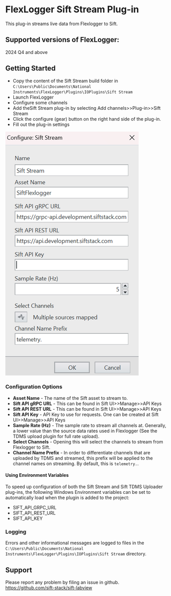 # FlexLogger Sift Stream Plug-in

This plug-in streams live data from Flexlogger to Sift.

## Supported versions of FlexLogger:

2024 Q4 and above

## Getting Started

- Copy the content of the Sift Stream build folder in `C:\Users\Public\Documents\National Instruments\FlexLogger\Plugins\IOPlugins\Sift Stream`
- Launch FlexLogger
- Configure some channels
- Add theSift Stream plug-in by selecting Add channels>>Plug-in>>Sift Stream
- Click the configure (gear) button on the right hand side of the plug-in.
- Fill out the plug-in settings

![Sift Stream Configuration](./sift_stream_configure.png)

### Configuration Options

- **Asset Name** - The name of the Sift asset to stream to.
- **Sift API gRPC URL** - This can be found in Sift UI>>Manage>>API Keys
- **Sift API REST URL** - This can be found in Sift UI>>Manage>>API Keys
- **Sift API Key** - API Key to use for requests. One can be created at Sift UI>>Manage>>API Keys
- **Sample Rate (Hz)** - The sample rate to stream all channels at. Generally, a lower value than the source data rates used in Flexlogger (See the TDMS upload plugin for full rate upload).
- **Select Channels** - Opening this will select the channels to stream from Flexlogger to Sift.
- **Channel Name Prefix** - In order to differentiate channels that are uploaded by TDMS and streamed, this prefix will be applied to the channel names on streaming. By default, this is `telemetry.`.

#### Using Environment Variables

To speed up configuration of both the Sift Stream and Sift TDMS Uploader plug-ins, the following Windows Environment variables can be set to automatically load when the plugin is added to the project:

- SIFT_API_GRPC_URL
- SIFT_API_REST_URL
- SIFT_API_KEY


### Logging

Errors and other informational messages are logged to files in the `C:\Users\Public\Documents\National Instruments\FlexLogger\Plugins\IOPlugins\Sift Stream` directory. 

## Support

Please report any problem by filing an issue in github.
https://github.com/sift-stack/sift-labview
